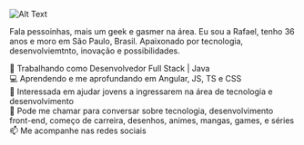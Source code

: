 ![Alt Text](https://media.giphy.com/media/OMK7LRBedcnhm/giphy.gif)

<!--
**rafaelsoares1984/rafaelsoares1984** is a ✨ _special_ ✨ repository because its `README.md` (this file) appears on your GitHub profile.

Here are some ideas to get you started:

- 🔭 I’m currently working on ...
- 🌱 I’m currently learning ...
- 👯 I’m looking to collaborate on ...
- 🤔 I’m looking for help with ...
- 💬 Ask me about ...
- 📫 How to reach me: ...
- 😄 Pronouns: ...
- ⚡ Fun fact: ...
-->



Fala pessoinhas, mais um geek e gasmer na área.
Eu sou a Rafael, tenho 36 anos e moro em São Paulo, Brasil. Apaixonado por tecnologia, desenvolviemtnto, inovação e possibilidades.

🏢 Trabalhando como Desenvolvedor Full Stack | Java  
💻 Aprendendo e me aprofundando em Angular, JS, TS e CSS  
💁 Interessada em ajudar jovens a ingressarem na área de tecnologia e desenvolvimento  
💬 Pode me chamar para conversar sobre tecnologia, desenvolvimento front-end, começo de carreira, desenhos, animes, mangas, games, e séries  
📫 Me acompanhe nas redes sociais
